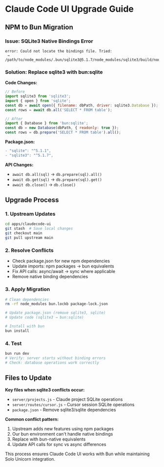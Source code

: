 # Claude Code UI Upgrade Guide

## NPM to Bun Migration

### Issue: SQLite3 Native Bindings Error
```
error: Could not locate the bindings file. Tried:
 → /path/to/node_modules/.bun/sqlite3@5.1.7/node_modules/sqlite3/build/node_sqlite3.node
```

### Solution: Replace sqlite3 with bun:sqlite

**Code Changes:**
```javascript
// Before
import sqlite3 from 'sqlite3';
import { open } from 'sqlite';
const db = await open({ filename: dbPath, driver: sqlite3.Database });
const rows = await db.all('SELECT * FROM table');

// After  
import { Database } from 'bun:sqlite';
const db = new Database(dbPath, { readonly: true });
const rows = db.prepare('SELECT * FROM table').all();
```

**Package.json:**
```diff
- "sqlite": "^5.1.1",
- "sqlite3": "^5.1.7",
```

**API Changes:**
- `await db.all(sql)` → `db.prepare(sql).all()`
- `await db.get(sql)` → `db.prepare(sql).get()`
- `await db.close()` → `db.close()`

## Upgrade Process

### 1. Upstream Updates
```bash
cd apps/claudecode-ui
git stash  # Save local changes
git checkout main
git pull upstream main
```

### 2. Resolve Conflicts
- Check package.json for new npm dependencies
- Update imports: npm packages → bun equivalents
- Fix API calls: async/await → sync where applicable
- Remove native binding dependencies

### 3. Apply Migration
```bash
# Clean dependencies
rm -rf node_modules bun.lockb package-lock.json

# Update package.json (remove sqlite3, sqlite)
# Update code (sqlite3 → bun:sqlite)

# Install with bun
bun install
```

### 4. Test
```bash
bun run dev
# Verify: server starts without binding errors
# Check: database operations work correctly
```

## Files to Update

**Key files when sqlite3 conflicts occur:**
- `server/projects.js` - Claude project SQLite operations
- `server/routes/cursor.js` - Cursor session SQLite operations  
- `package.json` - Remove sqlite3/sqlite dependencies

**Common conflict pattern:**
1. Upstream adds new features using npm packages
2. Our bun environment can't handle native bindings
3. Replace with bun-native equivalents
4. Update API calls for sync vs async differences

This process ensures Claude Code UI works with Bun while maintaining Solo Unicorn integration.